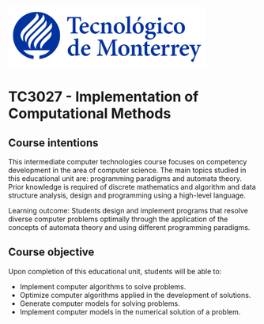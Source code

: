 ![Tec de Monterrey](images/logotecmty.png)
# TC3027 - Implementation of Computational Methods

## Course intentions
This intermediate computer technologies course focuses on competency development in the area of computer science. The main topics studied in this educational unit are: programming paradigms and automata theory. Prior knowledge is required of discrete mathematics and algorithm and data structure analysis, design and programming using a high-level language.

Learning outcome: Students design and implement programs that resolve diverse computer problems optimally through the application of the concepts of automata theory and using different programming paradigms.

## Course objective
Upon completion of this educational unit, students will be able to:
- Implement computer algorithms to solve problems.
- Optimize computer algorithms applied in the development of solutions.
- Generate computer models for solving problems.
- Implement computer models in the numerical solution of a problem.
